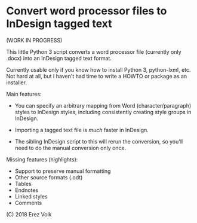 # Convert word processor files to InDesign tagged text

(WORK IN PROGRESS)

This little Python 3 script converts a word processor file (currently only .docx) into
an InDesign tagged text format.

Currently usable only if you know how to install Python 3, python-lxml, etc.
Not hard at all, but I haven't had time to write a HOWTO or package as an
installer.

Main features:

- You can specify an arbitrary mapping from Word (character/paragraph) styles
  to InDesign styles, including consistently creating style groups in InDesign.

- Importing a tagged text file is _much_ faster in InDesign.

- The sibling InDesign script to this will rerun the conversion, so you'll need
  to do the manual conversion only once.


Missing features (highlights):
- Support to preserve manual formatting
- Other source formats (.odt)
- Tables
- Endnotes
- Linked styles
- Comments


(C) 2018 Erez Volk

